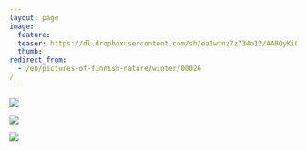 ```yaml
---
layout: page
image:
  feature:
  teaser: https://dl.dropboxusercontent.com/sh/ea1wtnz7z734o12/AABQyKi0qEZBu2gb_TdO1jA3a/luontokuvat/talvi/2/DS42656-245px.jpg
  thumb:
redirect_from:
  - /en/pictures-of-finnish-nature/winter/00026/
---
```


[![](https://dl.dropboxusercontent.com/sh/ea1wtnz7z734o12/AADaA7nlfN5LKttu8mBna4rva/luontokuvat/talvi/2/DS42651-800px.jpg)](https://dl.dropboxusercontent.com/sh/ea1wtnz7z734o12/AABtLpFMTjR6Et7ddS55-Y0Da/luontokuvat/talvi/2/DS42651.jpg)

[![](https://dl.dropboxusercontent.com/sh/ea1wtnz7z734o12/AADPLhKqZPgsRMrHnNt6769Fa/luontokuvat/talvi/2/DS42653-800px.jpg)](https://dl.dropboxusercontent.com/sh/ea1wtnz7z734o12/AACM2CKEO6fXjzGPPol4sG7aa/luontokuvat/talvi/2/DS42653.jpg)

[![](https://dl.dropboxusercontent.com/sh/ea1wtnz7z734o12/AAAKiMKU-RVYB6Ytx0PVsQINa/luontokuvat/talvi/2/DS42656-800px.jpg)](https://dl.dropboxusercontent.com/sh/ea1wtnz7z734o12/AADjrqYN1eC18Ab6e8iCnaM8a/luontokuvat/talvi/2/DS42656.jpg)
